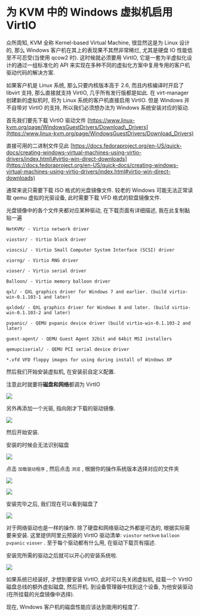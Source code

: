 # 为 KVM 中的 Windows 虚拟机启用 VirtIO

众所周知, KVM 全称 Kernel-based Virtual Machine, 很显然这是为 Linux 设计的, 那么 Windows 客户机在其上的表现果不其然非常稀烂, 尤其是硬盘 IO 性能低至不可忍受\(当使用 qcow2 时\). 这时候就必须要用 VirtIO, 它是一套为半虚拟化设计的通过一组标准化的 API 来实现在多种不同的虚拟化方案中复用专用的客户机驱动代码的解决方案.

如果客户机是 Linux 系统, 那么只要内核版本高于 2.6, 而且内核编译时开启了 libvirt 支持, 那么直接就支持 VirtIO, 几乎所有发行版都是如此. 在 virt-manager 创建新的虚拟机时, 将为 Linux 系统的客户机直接启用 VirtIO. 但是 Windows 并不自带对 VirtIO 的支持, 所以我们必须想办法为 Windows 系统安装对应的驱动.

首先我们要先下载 VirtIO 驱动文件 [https://www.linux-kvm.org/page/WindowsGuestDrivers/Download\_Drivers](https://www.linux-kvm.org/page/WindowsGuestDrivers/Download_Drivers)

直接可用的二进制文件见此 [https://docs.fedoraproject.org/en-US/quick-docs/creating-windows-virtual-machines-using-virtio-drivers/index.html\#virtio-win-direct-downloads](https://docs.fedoraproject.org/en-US/quick-docs/creating-windows-virtual-machines-using-virtio-drivers/index.html#virtio-win-direct-downloads)

通常来说只需要下载 ISO 格式的光盘镜像文件. 较老的 Windows 可能无法正常读取 qemu 虚拟的光驱设备, 此时需要下载 VFD 格式的软盘镜像文件.

光盘镜像中的各个文件夹都对应某种驱动, 在下载页面有详细描述, 我在此复制黏贴一遍

```text
NetKVM/ - Virtio network driver

viostor/ - Virtio block driver

vioscsi/ - Virtio Small Computer System Interface (SCSI) driver

viorng/ - Virtio RNG driver

vioser/ - Virtio serial driver

Balloon/ - Virtio memory balloon driver

qxl/ - QXL graphics driver for Windows 7 and earlier. (build virtio-win-0.1.103-1 and later)

qxldod/ - QXL graphics driver for Windows 8 and later. (build virtio-win-0.1.103-2 and later)

pvpanic/ - QEMU pvpanic device driver (build virtio-win-0.1.103-2 and later)

guest-agent/ - QEMU Guest Agent 32bit and 64bit MSI installers

qemupciserial/ - QEMU PCI serial device driver

*.vfd VFD floppy images for using during install of Windows XP
```

然后我们开始安装虚拟机, 在安装前自定义配置.

注意此时就要将**磁盘和网络**都调为 VirtIO

![](../.gitbook/assets/image%20%288%29.png)

另外再添加一个光驱, 指向刚才下载的驱动镜像.

![](../.gitbook/assets/image%20%2832%29.png)

然后开始安装.

安装的时候会无法识别磁盘

![](../.gitbook/assets/image%20%2824%29.png)

点击 `加载驱动程序` , 然后点击 `浏览` , 根据你的操作系统版本选择对应的文件夹

![](../.gitbook/assets/image%20%285%29.png)

![](../.gitbook/assets/image%20%2830%29.png)

安装完毕之后, 我们现在可以看到磁盘了

![](../.gitbook/assets/image%20%2833%29.png)

对于网络驱动也是一样的操作. 除了硬盘和网络驱动之外都是可选的, 根据实际需要来安装. 这里提供阿里云预装的 VirtIO 驱动清单: `viostor` `netkvm` `balloon` `pvpanic` `vioser` . 至于每个驱动都有什么用, 在驱动下载页有描述.

安装完所需的驱动之后就可以开心的安装系统啦.

![](../.gitbook/assets/image%20%2836%29.png)

如果系统已经装好, 才想到要安装 VirtIO, 此时可以先关闭虚拟机, 挂载一个 VirtIO 磁盘总线的额外虚拟磁盘, 然后开机. 到设备管理器中找到这个设备, 为他安装驱动\(在所挂载的光盘镜像中选择\).

现在, Windows 客户机的磁盘性能应该达到能用的程度了.

